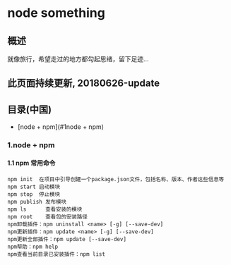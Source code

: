 # node something

## 概述
就像旅行，希望走过的地方都勾起思绪，留下足迹...
## 此页面持续更新, 20180626-update
## 目录(中国)
- [node + npm](#1node + npm)


### 1.node + npm
#### 1.1 npm 常用命令
    npm init  在项目中引导创建一个package.json文件，包括名称、版本、作者这些信息等
    npm start 启动模块
    npm stop  停止模块
    npm publish 发布模块
    npm ls      查看安装的模块
    npm root    查看包的安装路径
    npm卸载插件：npm uninstall <name> [-g] [--save-dev] 
    npm更新插件：npm update <name> [-g] [--save-dev] 
    npm更新全部插件：npm update [--save-dev] 
    npm帮助：npm help 
    npm查看当前目录已安装插件：npm list
